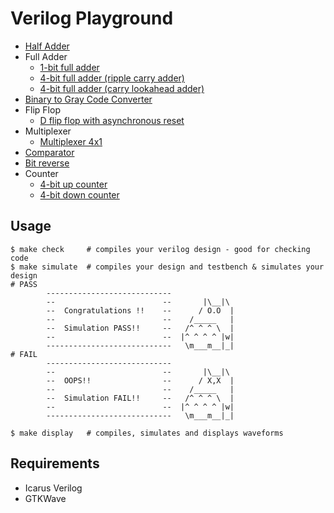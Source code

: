 # Verilog Playground
* [Half Adder](./half_adder/)
* Full Adder
    * [1-bit full adder](./full_adder/full_adder_1_bit/)
    * [4-bit full adder (ripple carry adder)](./full_adder/full_adder_4_bits_RCA/)
    * [4-bit full adder (carry lookahead adder)](./full_adder/full_adder_4_bits_CLA/)
* [Binary to Gray Code Converter](./bin2gray/)
* Flip Flop
    * [D flip flop with asynchronous reset](./flipflop/async_d_flipflop/)
* Multiplexer
    * [Multiplexer 4x1](./multiplexer/mux_4x1/)
* [Comparator](./comparator/)
* [Bit reverse](./bit_reverse/)
* Counter
    * [4-bit up counter](./counter/up_counter_4_bit/)
    * [4-bit down counter](./counter/down_counter_4_bit/)

## Usage
```shell
$ make check     # compiles your verilog design - good for checking code
$ make simulate  # compiles your design and testbench & simulates your design
# PASS
        ----------------------------
        --                        --       |\__|\
        --  Congratulations !!    --      / O.O  |
        --                        --    /_____   |
        --  Simulation PASS!!     --   /^ ^ ^ \  |
        --                        --  |^ ^ ^ ^ |w|
        ----------------------------   \m___m__|_|
# FAIL
        ----------------------------
        --                        --       |\__|\
        --  OOPS!!                --      / X,X  |
        --                        --    /_____   |
        --  Simulation FAIL!!     --   /^ ^ ^ \  |
        --                        --  |^ ^ ^ ^ |w|
        ----------------------------   \m___m__|_|

$ make display   # compiles, simulates and displays waveforms
```

## Requirements
* Icarus Verilog
* GTKWave